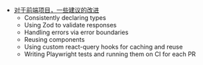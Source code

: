 - [对于前端项目，一些建议的改进](https://twitter.com/housecor/status/1639027956306591746)
	- Consistently declaring types
	- Using Zod to validate responses
	- Handling errors via error boundaries
	- Reusing components
	- Using custom react-query hooks for caching and reuse
	- Writing Playwright tests and running them on CI for each PR